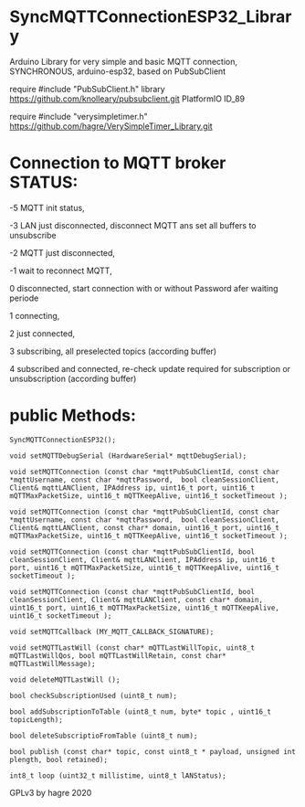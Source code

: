 # SyncMQTTConnectionESP32_Library

Arduino Library for very simple and basic MQTT connection, SYNCHRONOUS, arduino-esp32, based on PubSubClient

require #include "PubSubClient.h" library https://github.com/knolleary/pubsubclient.git PlatformIO ID_89

require #include "verysimpletimer.h"  https://github.com/hagre/VerySimpleTimer_Library.git


# Connection to MQTT broker  STATUS:

 -5 MQTT init status, 
 
 -3 LAN just disconnected, disconnect MQTT ans set all buffers to unsubscribe
 
 -2 MQTT just disconnected,
 
 -1 wait to reconnect MQTT, 
 
 0 disconnected, start connection with or without Password afer waiting periode
 
 1 connecting, 
 
 2 just connected, 
 
 3 subscribing, all preselected topics (according buffer)
 
 4 subscribed and connected, re-check update required for subscription or unsubscription (according buffer)


# public Methods:

    SyncMQTTConnectionESP32();
    
    void setMQTTDebugSerial (HardwareSerial* mqttDebugSerial);

    void setMQTTConnection (const char *mqttPubSubClientId, const char *mqttUsername, const char *mqttPassword,  bool cleanSessionClient, Client& mqttLANClient, IPAddress ip, uint16_t port, uint16_t mQTTMaxPacketSize, uint16_t mQTTKeepAlive, uint16_t socketTimeout );

    void setMQTTConnection (const char *mqttPubSubClientId, const char *mqttUsername, const char *mqttPassword,  bool cleanSessionClient, Client& mqttLANClient, const char* domain, uint16_t port, uint16_t mQTTMaxPacketSize, uint16_t mQTTKeepAlive, uint16_t socketTimeout );

    void setMQTTConnection (const char *mqttPubSubClientId, bool cleanSessionClient, Client& mqttLANClient, IPAddress ip, uint16_t port, uint16_t mQTTMaxPacketSize, uint16_t mQTTKeepAlive, uint16_t socketTimeout );

    void setMQTTConnection (const char *mqttPubSubClientId, bool cleanSessionClient, Client& mqttLANClient, const char* domain, uint16_t port, uint16_t mQTTMaxPacketSize, uint16_t mQTTKeepAlive, uint16_t socketTimeout );

    void setMQTTCallback (MY_MQTT_CALLBACK_SIGNATURE);

    void setMQTTLastWill (const char* mQTTLastWillTopic, uint8_t mQTTLastWillQos, bool mQTTLastWillRetain, const char* mQTTLastWillMessage);

    void deleteMQTTLastWill ();
    
    bool checkSubscriptionUsed (uint8_t num);

    bool addSubscriptionToTable (uint8_t num, byte* topic , uint16_t topicLength);

    bool deleteSubscriptioFromTable (uint8_t num);
    
    bool publish (const char* topic, const uint8_t * payload, unsigned int plength, bool retained);
    
    int8_t loop (uint32_t millistime, uint8_t lANStatus);



GPLv3
by hagre 2020
